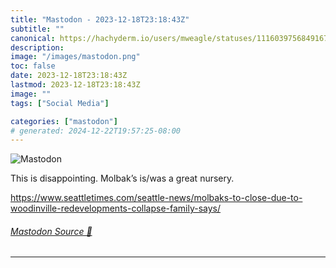```yaml
---
title: "Mastodon - 2023-12-18T23:18:43Z"
subtitle: ""
canonical: https://hachyderm.io/users/mweagle/statuses/111603975684916771
description:
image: "/images/mastodon.png"
toc: false
date: 2023-12-18T23:18:43Z
lastmod: 2023-12-18T23:18:43Z
image: ""
tags: ["Social Media"]

categories: ["mastodon"]
# generated: 2024-12-22T19:57:25-08:00
---
```

![Mastodon](/images/mastodon.png)

<p>This is disappointing. Molbak’s is/was a great nursery. </p><p><a href="https://www.seattletimes.com/seattle-news/molbaks-to-close-due-to-woodinville-redevelopments-collapse-family-says/" target="_blank" rel="nofollow noopener noreferrer" translate="no"><span class="invisible">https://www.</span><span class="ellipsis">seattletimes.com/seattle-news/</span><span class="invisible">molbaks-to-close-due-to-woodinville-redevelopments-collapse-family-says/</span></a></p>


###### [Mastodon Source 🐘](https://hachyderm.io/@mweagle/111603975684916771)

___
